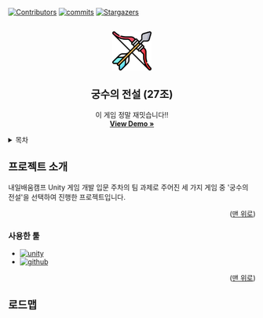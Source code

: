 <a id="readme-top"></a>



<!-- PROJECT SHIELDS -->
[![Contributors][contributors-shield]][contributors-url]
[![commits][commits-shield]][commits-url]
[![Stargazers][stars-shield]][stars-url]



<!-- 프로젝트 로고 -->
<br />
<div align="center">
  <a href="https://github.com/25maru/Archero">
    <img src="images/logo.png" alt="Logo" width="80" height="80">
  </a>

  <h2 align="center">궁수의 전설 (27조)</h2>

  <p align="center">
    이 게임 정말 재밋습니다!!
    <br />
    <a href="https://github.com/25maru/Archero"><strong>View Demo »</strong></a>
    <br />
  </p>
</div>

<!-- 목차 -->
<details>
  <summary>목차</summary>
  <ol>
    <li>
      <a href="#프로젝트-소개">프로젝트 소개</a>
      <ul>
        <li><a href="#사용한-툴">사용한 툴</a></li>
      </ul>
    </li>
    <li><a href="#로드맵">Roadmap</a></li>
  </ol>
</details>



<!-- 프로젝트 소개 -->
## 프로젝트 소개
내일배움캠프 Unity 게임 개발 입문 주차의 팀 과제로 주어진 세 가지 게임 중 '궁수의 전설'을 선택하여 진행한 프로젝트입니다.

<p align="right">(<a href="#readme-top">맨 위로</a>)</p>



<!-- 사용한 툴 -->
### 사용한 툴

* [![unity][unity.com]][unity-url]
* [![github][github.com]][github-url]

<p align="right">(<a href="#readme-top">맨 위로</a>)</p>



<!-- 로드맵 -->
## 로드맵



<!-- 마크다운 링크 & 이미지 -->
[contributors-shield]: https://img.shields.io/github/contributors/25maru/Archero.svg?style=for-the-badge
[contributors-url]: https://github.com/25maru/Archero/graphs/contributors
[commits-shield]: https://img.shields.io/github/commits-since/25maru/Archero/v1.0.0.svg?style=for-the-badge
[commits-url]: https://github.com/25maru/Archero/graphs/commit-activity
[stars-shield]: https://img.shields.io/github/stars/25maru/Archero.svg?style=for-the-badge
[stars-url]: https://github.com/25maru/Archero/stargazers
[unity.com]: https://img.shields.io/badge/Unity-FFFFFF?style=for-the-badge&logo=unity&logoColor=black
[unity-url]: https://unity.com/kr
[github.com]: https://img.shields.io/badge/Github-181717?style=for-the-badge&logo=github&logoColor=white
[github-url]: https://github.com